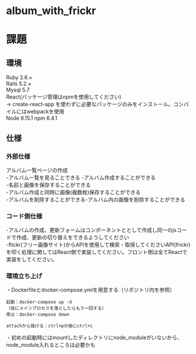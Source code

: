 # album_with_frickr

# 課題
## 環境
Ruby 2.6.×  
Rails 5.2.×  
Mysql 5.7  
React(パッケージ管理はnpmを使用してください)  
→ create-react-app を使わずに必要なパッケージのみをインストール。コンパイルにはwebpackを使用  
Node 8.15.1
npm 6.4.1  

## 仕様
### 外部仕様
アルバム一覧ページの作成  
-アルバム一覧を見ることできる
-アルバム作成することができる  
-名前と画像を保存することができる  
-アルバム作成と同時に画像(複数枚)保存することができる  
-アルバムを削除することができる-アルバム内の画像を削除することができる  

### コード側仕様  
-アルバムの作成、更新フォームはコンポーネントととして作成し同一のjsコードで作成、更新の切り替えをできるようしてください  
-flickr(フリー画像サイト)からAPIを使用して検索・取得してくださいAPI(frickr)を叩く処理に関してはReact側で実装してください。フロント側は全てReactで実装をしてください。


### 環境立ち上げ

・Dockerfileとdocker-compose.ymlを用意する（リポジトリ内を参照）

```
起動：docker-compose up -d
（仮にメインプロセスを落としたらもう一回する）
停止：docker-compose down

attachから抜ける：ctrl+pの後にctrl+c
```

・初めの起動時にはmountしたディレクトリにnode_moduleがいないから、node_module入れるところは必要かも
